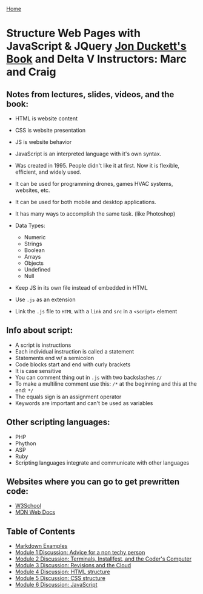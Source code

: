 [Home](https://jennjoyce.github.io/learning-journal/)

# Structure Web Pages with JavaScript & JQuery [Jon Duckett's Book](https://www.amazon.com/Web-Design-HTML-JavaScript-jQuery/dp/1118907442/ref=sr_1_3?__mk_es_US=%C3%85M%C3%85%C5%BD%C3%95%C3%91&dchild=1&keywords=jon+duckett+html&qid=1589403566&sr=8-3) and Delta V Instructors: Marc and Craig

## Notes from lectures, slides, videos, and the book: 

* HTML is website content
* CSS is website presentation
* JS is website behavior

* JavaScript is an interpreted language with it's own syntax.
* Was created in 1995.  People didn't like it at first. Now it is flexible, efficient, and widely used. 
* It can be used for programming drones, games HVAC systems, websites, etc.
* It can be used for both mobile and desktop applications.
* It has many ways to accomplish the same task.  (like Photoshop)
* Data Types:   
    * Numeric
    * Strings
    * Boolean
    * Arrays
    * Objects
    * Undefined
    * Null
* Keep JS in its own file instead of embedded in HTML
* Use `.js` as an extension
* Link the `.js` file to `HTML` with a `link` and `src` in a `<script>` element

## Info about script: 

* A script is instructions
* Each individual instruction is called a statement
* Statements end w/ a semicolon
* Code blocks start and end with curly brackets
* It is case sensitive
* You can comment thing out in `.js` with two backslashes `//`
* To make a multiline comment use this: `/*` at the beginning and this at the end: `*/`
* The equals sign is an assignment operator
* Keywords are important and can't be used as variables

## Other scripting languages:
 * PHP
 * Phython
 * ASP
 * Ruby
 * Scripting languages integrate and communicate with other languages

 ## Websites where you can go to get prewritten code:
 * [W3School](https://www.w3schools.com/js/)
 * [MDN Web Docs](https://developer.mozilla.org/en-US/)


## Table of Contents

- [Markdown Examples](/MarkdownExample.md)
- [Module 1 Discussion: Advice for a non techy person](/Discussion.md)
- [Module 2 Discussion: Terminals, Installfest, and the Coder's Computer](/DISCUSSION_02.md)
- [Module 3 Discussion: Revisions and the Cloud](/Discussion03.md)
- [Module 4 Discussion: HTML structure](Discussion04.md)
- [Module 5 Discussion: CSS structure](Discussion05.md)
- [Module 6 Discussion: JavaScript](Discussion06.md)